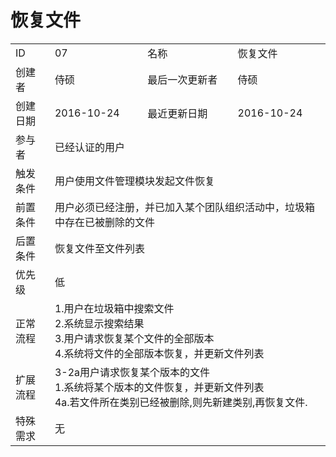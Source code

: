 # 恢复文件
<table>
<tbody>
<tr><td>ID</td><td>07</td><td>名称</td><td>恢复文件</td></tr>
<tr><td>创建者</td><td>侍硕</td><td>最后一次更新者</td><td>侍硕</td></tr>
<tr><td>创建日期</td><td>2016-10-24</td><td>最近更新日期</td><td>2016-10-24</td></tr>
<tr><td>参与者</td><td colspan="3">已经认证的用户</td></tr>
<tr><td>触发条件</td><td colspan="3">用户使用文件管理模块发起文件恢复</td></tr>
<tr><td>前置条件</td><td colspan="3">用户必须已经注册，并已加入某个团队组织活动中，垃圾箱中存在已被删除的文件</td></tr>
<tr><td>后置条件</td><td colspan="3">恢复文件至文件列表</td></tr>
<tr><td>优先级</td><td colspan="3">低</td></tr>
<tr><td>正常流程</td><td colspan="3">
1.用户在垃圾箱中搜索文件<br>
2.系统显示搜索结果<br>
3.用户请求恢复某个文件的全部版本<br>
4.系统将文件的全部版本恢复，并更新文件列表<br>
</td></tr>
<tr><td>扩展流程</td><td colspan="3">
3-2a用户请求恢复某个版本的文件<br>
1.系统将某个版本的文件恢复，并更新文件列表<br>
4a.若文件所在类别已经被删除,则先新建类别,再恢复文件.
</td></tr>
<tr><td>特殊需求</td><td colspan="3">无 </td></tr>
</tbody>
</table>
